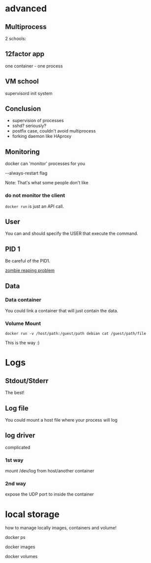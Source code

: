 # advanced



## Multiprocess

2 schools:


## 12factor app

one container - one process


## VM school

supervisord
init system


## Conclusion

 - supervision of processes
 - sshd? seriously?
 - postfix case, couldn't avoid multiprocess
 - forking daemon like HAproxy



## Monitoring

docker can 'monitor' processes for you

--always-restart flag

Note:
That's what some people don't like


### do not monitor the client

`docker run` is just an API call.



## User

You can and should specify the USER that execute the command.



## PID 1

Be careful of the PID1.

[zombie reaping problem](https://blog.phusion.nl/2015/01/20/docker-and-the-pid-1-zombie-reaping-problem/)


## Data


### Data container

You could link a container that will just contain the data.


### Volume Mount

`docker run -v /host/path:/guest/path debian cat /guest/path/file`

This is the way :)



# Logs


## Stdout/Stderr

The best!


## Log file

You could mount a host file where your process will log


## log driver

complicated


### 1st way

mount /dev/log from host/another container


### 2nd way

expose the UDP port to inside the container



# local storage

how to manage locally images, containers and volume!

docker ps

docker images

docker volumes
